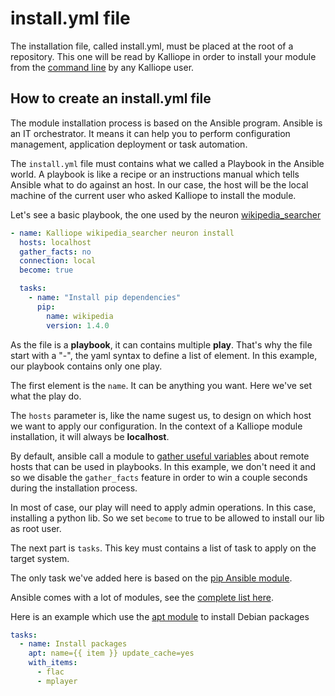 # install.yml file

The installation file, called install.yml, must be placed at the root of a repository. This one will be read by Kalliope in order to install your module from the [command line](../kalliope_cli.md) by any Kalliope user.

## How to create an install.yml file

The module installation process is based on the Ansible program. Ansible is an IT orchestrator. It means it can help you to perform configuration management, application deployment or task automation.

The `install.yml` file must contains what we called a Playbook in the Ansible world.
A playbook is like a recipe or an instructions manual which tells Ansible what to do against an host. In our case, the host will be the local machine of the current user who asked Kalliope to install the module.

Let's see a basic playbook, the one used by the neuron [wikipedia_searcher](https://github.com/kalliope-project/kalliope_neuron_wikipedia)

```yml
- name: Kalliope wikipedia_searcher neuron install
  hosts: localhost
  gather_facts: no
  connection: local
  become: true

  tasks:
    - name: "Install pip dependencies"
      pip:
        name: wikipedia
        version: 1.4.0
```

As the file is a **playbook**, it can contains multiple **play**. That's why the file start with a "-", the yaml syntax to define a list of element. In this example, our playbook contains only one play.

The first element is the `name`. It can be anything you want. Here we've set what the play do.

The `hosts` parameter is, like the name sugest us, to design on which host we want to apply our configuration. In the context of a Kalliope module installation, it will always be **localhost**.

By default, ansible call a module to [gather useful variables](http://docs.ansible.com/ansible/setup_module.html) about remote hosts that can be used in playbooks.
In this example, we don't need it and so we disable the `gather_facts` feature in order to win a couple seconds during the installation process.

In most of case, our play will need to apply admin operations. In this case, installing a python lib. So we set `become` to true to be allowed to install our lib as root user.

The next part is `tasks`. This key must contains a list of task to apply on the target system.

The only task we've added here is based on the [pip Ansible module](http://docs.ansible.com/ansible/pip_module.html).

Ansible comes with a lot of modules, see the [complete list here](http://docs.ansible.com/ansible/modules_by_category.html).

Here is an example which use the [apt module](http://docs.ansible.com/ansible/apt_module.html) to install Debian packages
```yml
tasks:
  - name: Install packages
    apt: name={{ item }} update_cache=yes
    with_items:
      - flac
      - mplayer
```
